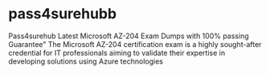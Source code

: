 # pass4surehubb
Pass4surehub Latest Microsoft AZ-204 Exam Dumps with 100% passing Guarantee" The Microsoft AZ-204 certification exam is a highly sought-after credential for IT professionals aiming to validate their expertise in developing solutions using Azure technologies
